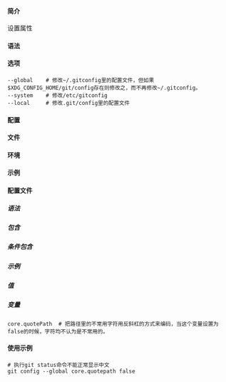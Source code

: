 #### 简介

设置属性

#### 语法

#### 选项

```
--global	# 修改~/.gitconfig里的配置文件，但如果$XDG_CONFIG_HOME/git/config存在则修改之，而不再修改~/.gitconfig。
--system	# 修改/etc/gitconfig
--local		# 修改.git/config里的配置文件
```



#### 配置

#### 文件

#### 环境

#### 示例

#### 配置文件

##### 语法

##### 包含

##### 条件包含

##### 示例

##### 值

##### 变量

```
core.quotePath	# 把路径里的不常用字符用反斜杠的方式来编码，当这个变量设置为false的时候，字符均不认为是不常用的。
```

#### 使用示例

```
# 执行git status命令不能正常显示中文
git config --global core.quotepath false
```

